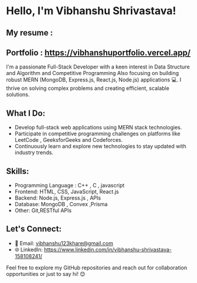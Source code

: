 # Hello, I'm Vibhanshu Shrivastava!

## My resume : 

## Portfolio : https://vibhanshuportfolio.vercel.app/

I'm a passionate Full-Stack Developer with a keen interest in  Data Structure and Algorithm and Competitive Programming Also focusing on building robust MERN (MongoDB, Express.js, React.js, Node.js) applications 💻. I thrive on solving complex problems and creating efficient, scalable solutions.

## What I Do:

- Develop full-stack web applications using MERN stack technologies.
- Participate in competitive programming challenges on platforms like LeetCode , GeeksforGeeks and  Codeforces.
- Continuously learn and explore new technologies to stay updated with industry trends.

## Skills:
- Programming Language : C++ , C  , javascript
- Frontend: HTML, CSS, JavaScript, React.js
- Backend: Node.js, Express.js , APIs 
- Database: MongoDB , Convex ,Prisma
- Other: Git,RESTful APIs

## Let's Connect:

- 📧 Email: vibhanshu123khare@gmail.com
- 🌐 LinkedIn: https://www.linkedin.com/in/vibhanshu-shrivastava-158108241/

Feel free to explore my GitHub repositories and reach out for collaboration opportunities or just to say hi! 😊

